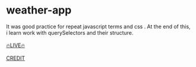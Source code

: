 # weather-app
It was good practice for repeat javascript terms and css . At the end of this, i learn work with querySelectors and their structure.<br><br>
<a href="https://samedfft2634.github.io/weather-app/" target="_blank">🔥LIVE🔥</a>  <br><br>
 <a href="https://linktr.ee/iamavinashkr" target="_blank" >CREDIT</a>
